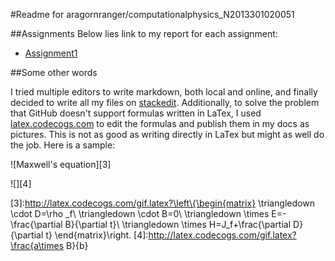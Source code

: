 #Readme for aragornranger/computationalphysics_N2013301020051

##Assignments
Below lies link to my report for each assignment:

* [Assignment1](https://github.com/aragornranger/computationalphysics_N2013301020051/blob/master/assignment1.md) 

##Some other words

I tried multiple editors to write markdown, both local and online, and finally decided to write all my files on [stackedit][1]. Additionally, to solve the problem that GitHub doesn't support formulas written in LaTex, I used [latex.codecogs.com][2] to edit the formulas and publish them in my docs as pictures. This is not as good as writing directly in LaTex but might as well do the job. Here is a sample:

![Maxwell's equation][3]

![][4]


[1]:http://stackedit.io/
[2]:http://latex.codecogs.com/
[3]:http://latex.codecogs.com/gif.latex?\left\{\begin{matrix} \triangledown \cdot D=\rho _f\\ \triangledown \cdot B=0\\ \triangledown \times E=-\frac{\partial B}{\partial t}\\ \triangledown \times H=J_f+\frac{\partial D}{\partial t} \end{matrix}\right.
[4]:http://latex.codecogs.com/gif.latex?\frac{a\times B}{b}